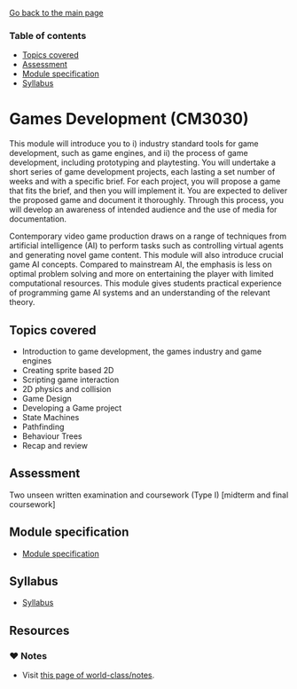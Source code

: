 [Go back to the main page](../../../README.md)

### Table of contents

- [Topics covered](#topics-covered)
- [Assessment](#assessment)
- [Module specification](#module-specification)
- [Syllabus](#syllabus)

# Games Development (CM3030)

This module will introduce you to i) industry standard tools for
game development, such as game engines, and ii) the process of game
development, including prototyping and playtesting. You will undertake
a short series of game development projects, each lasting a set number
of weeks and with a specific brief. For each project, you will propose
a game that fits the brief, and then you will implement it. You are
expected to deliver the proposed game and document it thoroughly.
Through this process, you will develop an awareness of intended audience
and the use of media for documentation.

Contemporary video game production draws on a range of techniques from
artificial intelligence (AI) to perform tasks such as controlling
virtual agents and generating novel game content. This module will also
introduce crucial game AI concepts. Compared to mainstream AI, the
emphasis is less on optimal problem solving and more on entertaining the
player with limited computational resources. This module gives students
practical experience of programming game AI systems and an understanding
of the relevant theory.

## Topics covered

- Introduction to game development, the games industry and game engines
- Creating sprite based 2D
- Scripting game interaction
- 2D physics and collision
- Game Design
- Developing a Game project
- State Machines
- Pathfinding
- Behaviour Trees
- Recap and review

## Assessment

Two unseen written examination and coursework (Type I) [midterm and final coursework]

## Module specification

- [Module specification](https://github.com/world-class/binary-assets/blob/master/modules/module_specification/CM3030_GD-Module-Spec.pdf)

## Syllabus

- [Syllabus](https://github.com/world-class/binary-assets/blob/master/modules/syllabi/Syllabus_CM3030_GD.pdf)

## Resources

### :heart: Notes

- Visit [this page of world-class/notes](https://github.com/world-class/notes/tree/master/level-6/games-development).
